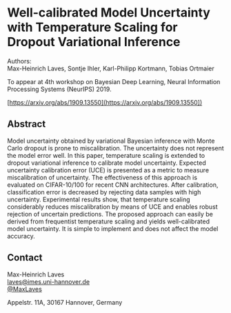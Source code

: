 # Well-calibrated Model Uncertainty with Temperature Scaling for Dropout Variational Inference

Authors:  
Max-Heinrich Laves, Sontje Ihler, Karl-Philipp Kortmann, Tobias Ortmaier

To appear at 4th workshop on Bayesian Deep Learning, Neural Information Processing Systems (NeurIPS)  2019.

[https://arxiv.org/abs/1909.13550](https://arxiv.org/abs/1909.13550])

## Abstract

Model uncertainty obtained by variational Bayesian inference with Monte Carlo dropout is prone to miscalibration.
The uncertainty does not represent the model error well.
In this paper, temperature scaling is extended to dropout variational inference to calibrate model uncertainty.
Expected uncertainty calibration error (UCE) is presented as a metric to measure miscalibration of uncertainty.
The effectiveness of this approach is evaluated on CIFAR-10/100 for recent CNN architectures.
After calibration, classification error is decreased by rejecting data samples with high uncertainty.
Experimental results show, that temperature scaling considerably reduces miscalibration by means of UCE and enables robust rejection of uncertain predictions.
The proposed approach can easily be derived from frequentist temperature scaling and yields well-calibrated model uncertainty.
It is simple to implement and does not affect the model accuracy.

## Contact

Max-Heinrich Laves  
[laves@imes.uni-hannover.de](mailto:laves@imes.uni-hannover.de)  
[@MaxLaves](https://twitter.com/MaxLaves)

Appelstr. 11A, 30167 Hannover, Germany